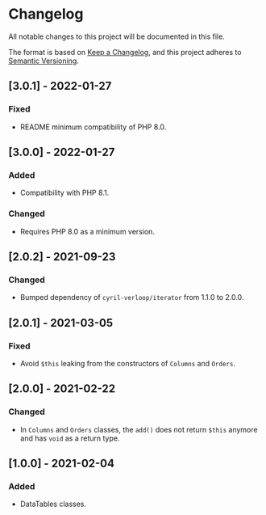 # Changelog
All notable changes to this project will be documented in this file.

The format is based on [Keep a Changelog](https://keepachangelog.com/en/1.0.0/),
and this project adheres to [Semantic Versioning](https://semver.org/spec/v2.0.0.html).

## [3.0.1] - 2022-01-27
### Fixed
- README minimum compatibility of PHP 8.0.

## [3.0.0] - 2022-01-27
### Added
- Compatibility with PHP 8.1.

### Changed
- Requires PHP 8.0 as a minimum version.

## [2.0.2] - 2021-09-23
### Changed
- Bumped dependency of `cyril-verloop/iterator` from 1.1.0 to 2.0.0.

## [2.0.1] - 2021-03-05
### Fixed
- Avoid `$this` leaking from the constructors of `Columns` and `Orders`.

## [2.0.0] - 2021-02-22
### Changed
- In `Columns` and `Orders` classes, the `add()` does not return `$this` anymore and has `void` as a return type.

## [1.0.0] - 2021-02-04
### Added
- DataTables classes.
